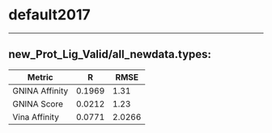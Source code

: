 # default2017
 -----
## new_Prot_Lig_Valid/all_newdata.types:
Metric | R | RMSE
-----|-----|-----
GNINA Affinity | 0.1969 | 1.31 
GNINA Score | 0.0212 | 1.23
Vina Affinity | 0.0771 | 2.0266